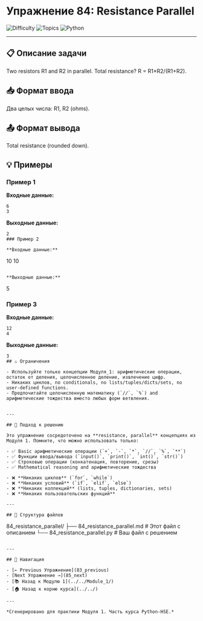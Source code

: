 # Упражнение 84: Resistance Parallel

![Difficulty](https://img.shields.io/badge/Difficulty-Module%201-green)
![Topics](https://img.shields.io/badge/Topics-resistance%2C%20parallel-blue)
![Python](https://img.shields.io/badge/Python-Module%201%20Concepts-yellow)

---

## 📋 Описание задачи

Two resistors R1 and R2 in parallel. Total resistance? R = R1×R2/(R1+R2).
## 📥 Формат ввода

Два целых числа: R1, R2 (ohms).
## 📤 Формат вывода

Total resistance (rounded down).
## 💡 Примеры

### Пример 1

**Входные данные:**
```
6
3
```

**Выходные данные:**
```
2
### Пример 2

**Входные данные:**
```
10
10
```

**Выходные данные:**
```
5
### Пример 3

**Входные данные:**
```
12
4
```

**Выходные данные:**
```
3
## ⚠️ Ограничения

- Используйте только концепции Модуля_1: арифметические операции, остаток от деления, целочисленное деление, извлечение цифр.
- Никаких циклов, no conditionals, no lists/tuples/dicts/sets, no user-defined functions.
- Предпочитайте целочисленную математику (`//`, `%`) and арифметические тождества вместо любых форм ветвления.


---

## 🎯 Подход к решению

Это упражнение сосредоточено на **resistance, parallel** концепциях из Модуля 1. Помните, что можно использовать только:

- ✅ Basic арифметические операции (`+`, `-`, `*`, `//`, `%`, `**`)
- ✅ Функции ввода/вывода (`input()`, `print()`, `int()`, `str()`)
- ✅ Строковые операции (конкатенация, повторение, срезы)
- ✅ Mathematical reasoning and арифметические тождества

- ❌ **Никаких циклов** (`for`, `while`)
- ❌ **Никаких условий** (`if`, `elif`, `else`)
- ❌ **Никаких коллекций** (lists, tuples, dictionaries, sets)
- ❌ **Никаких пользовательских функций**

---

## 📁 Структура файлов
```
84_resistance_parallel/
├── 84_resistance_parallel.md     # Этот файл с описанием
└── 84_resistance_parallel.py     # Ваш файл с решением
```

---

## 🔗 Навигация

- [← Previous Упражнение](83_previous) 
- [Next Упражнение →](85_next)
- [📚 Назад к Модулю 1](../../Module_1/)
- [🏠 Назад к корню курса](../../)

---

*Сгенерировано для практики Модуля 1. Часть курса Python-HSE.*

